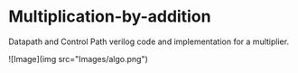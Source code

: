 # Multiplication-by-addition
Datapath and Control Path verilog code and implementation for a multiplier.

![Image](img src="Images/algo.png")
